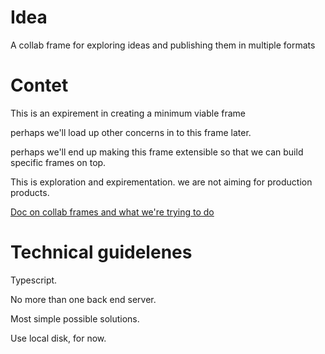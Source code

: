 # Idea

A collab frame for exploring ideas and publishing them in multiple formats

# Contet

This is an expirement in creating a minimum viable frame

perhaps we'll load up other concerns in to this frame later.

perhaps we'll end up making this frame extensible so that we can build specific frames on top.

This is exploration and expirementation. we are not aiming for production products.

[Doc on collab frames and what we're trying to do](./collaborative-frame-context.md)

# Technical guidelenes

Typescript.

No more than one back end server.

Most simple possible solutions.

Use local disk, for now.
